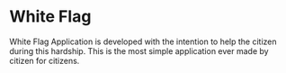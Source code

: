 # White Flag
White Flag Application is developed with the intention to help the citizen during this hardship. This is the most simple application ever made by citizen for citizens.
